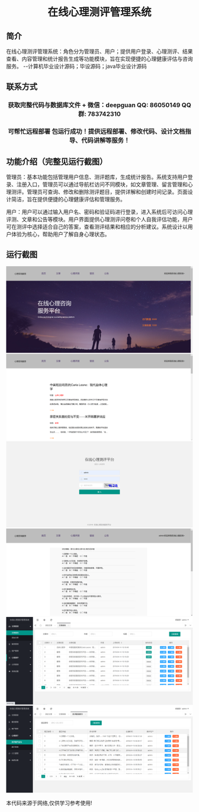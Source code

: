 <p><h1 align="center">在线心理测评管理系统</h1></p>

## 简介
在线心理测评管理系统：角色分为管理员、用户；提供用户登录、心理测评、结果查看、内容管理和统计报告生成等功能模块，旨在实现便捷的心理健康评估与咨询服务。    --计算机毕业设计源码；毕设源码；java毕业设计源码


## 联系方式
<p><h3 align="center">获取完整代码与数据库文件 + 微信：deepguan QQ: 86050149 QQ群: 783742310</h3></p>
<p><h3 align="center">可帮忙远程部署 包运行成功！提供远程部署、修改代码、设计文档指导、代码讲解等服务！</h3></p>

## 功能介绍（完整见运行截图）
管理员：基本功能包括管理用户信息、测评题库，生成统计报告。系统支持用户登录、注册入口，管理员可以通过导航栏访问不同模块，如文章管理、留言管理和心理测评。管理员可查询、修改和删除测评题目，提供详解和创建时间记录。页面设计简洁，旨在提供便捷的心理健康评估和管理服务。

用户：用户可以通过输入用户名、密码和验证码进行登录，进入系统后可访问心理评测、文章和公告等模块。用户界面提供心理测评问卷和个人自我评估功能，用户可在测评中选择适合自己的答案，查看测评结果和相应的分析建议。系统设计以用户体验为核心，帮助用户了解自身心理状态。


## 运行截图
![](imgs/588112-20230626202411987-1161371727.png)
![](imgs/588112-20230626202424780-632255901.png)
![](imgs/588112-20230626202429104-69490785.png)
![](imgs/588112-20230626202432843-1331296834.png)
![](imgs/588112-20230626202436470-124112318.png)
![](imgs/588112-20230626202440291-1836875899.png)

<p>本代码来源于网络,仅供学习参考使用!</p>
